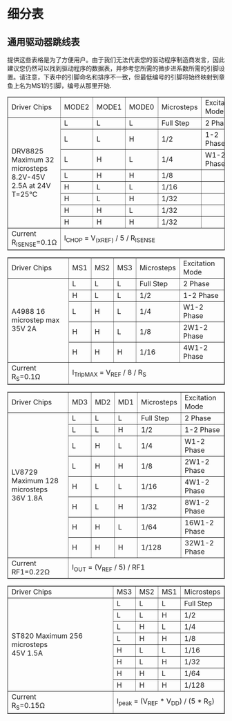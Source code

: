 # 细分表

## **通用驱动器跳线表**

提供这些表格是为了方便用户。由于我们无法代表您的驱动程序制造商发言，因此建议您仍然可以找到驱动程序的数据表，并参考您所需的微步进系数所需的引脚设置。请注意，下表中的引脚命名和排序不一致，但最低编号的引脚将始终映射到章鱼上名为MS1的引脚，编号从那里开始.

<table border="1">    <tr>    <td>Driver Chips</td><td>MODE2</td><td>MODE1</td><td>MODE0</td><td>Microsteps</td><td>Excitation Mode</td></tr>    <tr>    <td rowspan="8">DRV8825 Maximum 32 microsteps<br/>8.2V-45V 2.5A at 24V T=25℃</td>    <td>L</td><td>L</td><td>L</td><td>Full Step</td><td>2 Phase</td></tr>    <tr>    <td>L</td><td>L</td><td>H</td><td>1/2</td><td>1-2 Phase</td></tr>    <tr>    <td>L</td><td>H</td><td>L</td><td>1/4</td><td>W1-2 Phase</td></tr>    <tr>    <td>L</td><td>H</td><td>H</td><td>1/8</td><td></td></tr>    <tr>    <td>H</td><td>L</td><td>L</td><td>1/16</td><td></td></tr>    <tr>    <td>H</td><td>L</td><td>H</td><td>1/32</td><td></td></tr>    <tr>    <td>H</td><td>H</td><td>L</td><td>1/32</td><td></td></tr>    <tr>    <td>H</td><td>H</td><td>H</td><td>1/32</td><td></td></tr>    <tr>    <td>Current<br/>R<SUB>ISENSE</SUB>=0.1&#937</td>    <td colspan="5">I<SUB>CHOP</SUB> = V<SUB>(xREF)</SUB> / 5 / R<SUB>ISENSE</SUB></td></tr>  </table><table border="1">    <tr>    <td>Driver Chips</td><td>MS1</td><td>MS2</td><td>MS3</td><td>Microsteps</td><td>Excitation Mode</td></tr>    <tr>    <td rowspan="5">A4988 16 microstep max 35V 2A</td>    <td>L</td><td>L</td><td>L</td><td>Full Step</td><td>2 Phase</td></tr>    <tr>    <td>H</td><td>L</td><td>L</td><td>1/2</td><td>1-2 Phase</td></tr>    <tr>    <td>L</td><td>H</td><td>L</td><td>1/4</td><td>W1-2 Phase</td></tr>    <tr>    <td>H</td><td>H</td><td>L</td><td>1/8</td><td>2W1-2 Phase</td></tr>    <tr>    <td>H</td><td>H</td><td>H</td><td>1/16</td><td>4W1-2 Phase</td></tr>    <tr>    <td>Current<br/>R<SUB>S</SUB>=0.1&#937</td>    <td colspan="5">I<SUB>TripMAX</SUB> = V<SUB>REF</SUB> / 8 / R<SUB>S</SUB></td></tr>    </table><table border="1">    <tr>    <td>Driver Chips</td><td>MD3</td><td>MD2</td><td>MD1</td><td>Microsteps</td><td>Excitation Mode</td></tr>    <tr>    <td rowspan="8">LV8729 Maximum 128 microsteps<br /> 36V 1.8A</td>     <td>L</td><td>L</td><td>L</td><td>Full Step</td><td>2 Phase</td></tr>    <tr>    <td>L</td><td>L</td><td>H</td><td>1/2</td><td>1-2 Phase</td></tr>    <tr>    <td>L</td><td>H</td><td>L</td><td>1/4</td><td>W1-2 Phase</td></tr>    <tr>    <td>L</td><td>H</td><td>H</td><td>1/8</td><td>2W1-2 Phase</td></tr>    <tr>    <td>H</td><td>L</td><td>L</td><td>1/16</td><td>4W1-2 Phase</td></tr>    <tr>    <td>H</td><td>L</td><td>H</td><td>1/32</td><td>8W1-2 Phase</td></tr>    <tr>    <td>H</td><td>H</td><td>L</td><td>1/64</td><td>16W1-2 Phase</td></tr>    <tr>    <td>H</td><td>H</td><td>H</td><td>1/128</td><td>32W1-2 Phase</td></tr>    <tr>    <td>Current<br/>RF1=0.22&#937</td>    <td colspan="5">I<SUB>OUT</SUB> = (V<SUB>REF</SUB> / 5) / RF1</td></tr>  </table><table border="1">    <tr>    <td>Driver Chips</td><td>MS3</td><td>MS2</td><td>MS1</td><td>Microsteps</td></tr>    <tr>    <td rowspan="8">ST820 Maximum 256 microsteps <br />45V 1.5A</td>     <td>L</td><td>L</td><td>L</td><td>Full Step</td></tr>    <tr>    <td>L</td><td>L</td><td>H</td><td>1/2</td></tr>    <tr>    <td>L</td><td>H</td><td>L</td><td>1/4</td></tr>    <tr>    <td>L</td><td>H</td><td>H</td><td>1/8</td></tr>    <tr>    <td>H</td><td>L</td><td>L</td><td>1/16</td></tr>    <tr>    <td>H</td><td>L</td><td>H</td><td>1/32</td></tr>    <tr>    <td>H</td><td>H</td><td>L</td><td>1/64</td></tr>    <tr>    <td>H</td><td>H</td><td>H</td><td>1/128</td></tr>    <tr>    <td>Current<br/>R<SUB>S</SUB>=0.15&#937</td>    <td colspan="5">I<SUB>peak</SUB> = (V<SUB>REF</SUB> * V<SUB>DD</SUB>) / (5 * R<SUB>S</SUB>)</td></tr>     </table>
